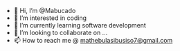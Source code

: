- 👋 Hi, I’m @Mabucado
- 👀 I’m interested in coding
- 🌱 I’m currently learning software development
- 💞️ I’m looking to collaborate on ...
- 📫 How to reach me @ mathebulasibusiso7@gmail.com

<!---
Mabucado/Mabucado is a ✨ special ✨ repository because its `README.md` (this file) appears on your GitHub profile.
You can click the Preview link to take a look at your changes.
--->
